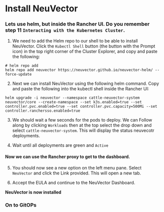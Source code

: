 # Install NeuVector

### Lets use helm, but inside the Rancher UI. Do you remember step 11 `Interacting with the Kubernetes Cluster`. 

1. We need to add the Helm repo to our shell to be able to install NeuVector. Click the `Kubectl Shell` button (the button with the Prompt icon) in the top right corner of the Cluster Explorer, and copy and paste the following: 

```
# helm repo add
helm repo add neuvector https://neuvector.github.io/neuvector-helm/ --force-update
```
2. Next we can install NeuVector using the following helm command. Copy and paste the following into the kubectl shell inside the Rancher UI: 

```
helm upgrade -i neuvector --namespace cattle-neuvector-system neuvector/core --create-namespace --set k3s.enabled=true --set controller.pvc.enabled=true --set controller.pvc.capacity=500Mi --set controller.ranchersso.enabled=true
```
3. We should wait a few seconds for the pods to deploy. We can Follow along by clicking `Workloads` then at the top select the drop down and select `cattle-neuvector-system`. This will display the status neuvecotr deployments. 

4. Wait until all deployments are green and `Active`

#### Now we can use the Rancher proxy to get to the dashboard.

5. You should now see a new option on the left menu pane. Select `NeuVector` and click the Link provided. This will open a new tab. 

6. Accept the EULA and continue to the NeuVector Dashboard. 

**NeuVector is now installed**

### On to GitOPs